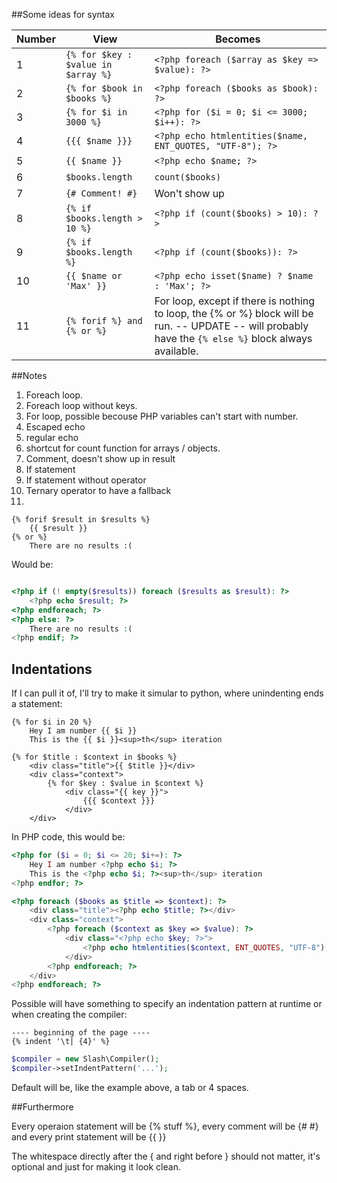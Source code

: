 ##Some ideas for syntax


**Number**|**View**|**Becomes**
----------|--------|-----------
1|`{% for $key : $value in $array %}` | `<?php foreach ($array as $key => $value): ?>`
2|`{% for $book in $books %}` | `<?php foreach ($books as $book): ?>`
3|`{% for $i in 3000 %}` | `<?php for ($i = 0; $i <= 3000; $i++): ?>`
4|`{{{ $name }}}` | `<?php echo htmlentities($name, ENT_QUOTES, "UTF-8"); ?>`
5|`{{ $name }}` | `<?php echo $name; ?>`
6|`$books.length` | `count($books)`
7|`{# Comment! #}` | Won't show up
8|`{% if $books.length > 10 %}` | `<?php if (count($books) > 10): ?>`
9|`{% if $books.length %}` | `<?php if (count($books)): ?>`
10|`{{ $name or 'Max' }}` | `<?php echo isset($name) ? $name : 'Max'; ?>`
11| `{% forif %} and {% or %}` | For loop, except if there is nothing to loop, the {% or %} block will be run. -- UPDATE -- will probably have the `{% else %}` block always available.

##Notes
1. Foreach loop.
2. Foreach loop without keys.
3. For loop, possible becouse PHP variables can't start with number.
4. Escaped echo
5. regular echo
6. shortcut for count function for arrays / objects.
7. Comment, doesn't show up in result
8. If statement
9. If statement without operator
10. Ternary operator to have a fallback
11.
```
{% forif $result in $results %}
	{{ $result }}
{% or %}
	There are no results :(
```

Would be:

```php

<?php if (! empty($results)) foreach ($results as $result): ?>
	<?php echo $result; ?>
<?php endforeach; ?>
<?php else: ?>
	There are no results :(
<?php endif; ?>
```

## Indentations

If I can pull it of, I'll try to make it simular to python, where unindenting ends a statement:

```
{% for $i in 20 %}
	Hey I am number {{ $i }}
	This is the {{ $i }}<sup>th</sup> iteration

{% for $title : $context in $books %}
	<div class="title">{{ $title }}</div>
	<div class="context">
		{% for $key : $value in $context %}
			<div class="{{ key }}">
				{{{ $context }}}
			</div>
	</div>
```

In PHP code, this would be:

```php
<?php for ($i = 0; $i <= 20; $i+=): ?>
	Hey I am number <?php echo $i; ?>
	This is the <?php echo $i; ?><sup>th</sup> iteration
<?php endfor; ?>

<?php foreach ($books as $title => $context): ?>
	<div class="title"><?php echo $title; ?></div>
	<div class="context">
		<?php foreach ($context as $key => $value): ?>
			<div class="<?php echo $key; ?>">
				<?php echo htmlentities($context, ENT_QUOTES, "UTF-8"); ?>
			</div>
		<?php endforeach; ?>
	</div>
<?php endforeach; ?>
```

Possible will have something to specify an indentation pattern at runtime or when creating the compiler:

```
---- beginning of the page ----
{% indent '\t| {4}' %}

```

```php
$compiler = new Slash\Compiler();
$compiler->setIndentPattern('...');
```

Default will be, like the example above, a tab or 4 spaces.


##Furthermore

Every operaion statement will be {% stuff %},
every comment will be {#  #} and
every print statement will be {{  }}

The whitespace directly after the { and right before } should not matter, it's optional and just for
making it look clean.